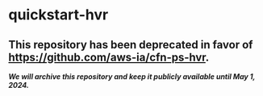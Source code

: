# quickstart-hvr 
## This repository has been deprecated in favor of https://github.com/aws-ia/cfn-ps-hvr. 
***We will archive this repository and keep it publicly available until May 1, 2024.***
